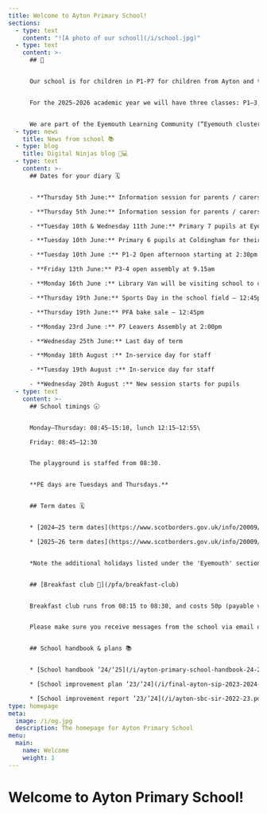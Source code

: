 ```yaml
---
title: Welcome to Ayton Primary School!
sections:
  - type: text
    content: "![A photo of our school](/i/school.jpg)"
  - type: text
    content: >-
      ## 👋


      Our school is for children in P1-P7 for children from Ayton and the surrounding area. Our head teacher is Mrs Horsburgh, who is also the head teacher of neighbouring [Reston Primary School](https://restonprimaryschool.wordpress.com).


      For the 2025-2026 academic year we will have three classes: P1–3, P3–6, and P6–7. See our [staff page](/staff) for more information.


      We are part of the Eyemouth Learning Community (“Eyemouth cluster”) – children from Ayton, Coldingham, Cockburnspath, Eyemouth and Reston primary schools move up together to Eyemouth High School.
  - type: news
    title: News from school 📚
  - type: blog
    title: Digital Ninjas blog 🥷💻
  - type: text
    content: >-
      ## Dates for your diary 🗓️


      - **Thursday 5th June:** Information session for parents / carers of new P1 pupils 3.15pm

      - **Thursday 5th June:** Information session for parents / carers of new S1 pupils at Eyemouth High School, 6:30–7:15pm

      - **Tuesday 10th & Wednesday 11th June:** Primary 7 pupils at Eyemouth High School – transition days

      - **Tuesday 10th June:** Primary 6 pupils at Coldingham for their Priory live event

      - **Tuesday 10th June :** P1-2 Open afternoon starting at 2:30pm

      - **Friday 13th June:** P3-4 open assembly at 9.15am

      - **Monday 16th June :** Library Van will be visiting school to collect books

      - **Thursday 19th June:** Sports Day in the school field – 12:45pm start

      - **Thursday 19th June:** PFA bake sale – 12:45pm

      - **Monday 23rd June :** P7 Leavers Assembly at 2:00pm

      - **Wednesday 25th June:** Last day of term

      - **Monday 18th August :** In-service day for staff

      - **Tuesday 19th August :** In-service day for staff

      - **Wednesday 20th August :** New session starts for pupils
  - type: text
    content: >-
      ## School timings 🕣


      Monday–Thursday: 08:45–15:10, lunch 12:15–12:55\

      Friday: 08:45–12:30


      The playground is staffed from 08:30.


      **PE days are Tuesdays and Thursdays.**


      ## Term dates 🗓️


      * [2024–25 term dates](https://www.scotborders.gov.uk/info/20009/schools_and_learning/621/term_holiday_and_closure_dates/2)

      * [2025–26 term dates](https://www.scotborders.gov.uk/info/20009/schools_and_learning/621/term_holiday_and_closure_dates/3)


      *Note the additional holidays listed under the 'Eyemouth' section of 'Casual Holidays'*


      ## [Breakfast club 🥣](/pfa/breakfast-club)


      Breakfast club runs from 08:15 to 08:30, and costs 50p (payable via [ParentPay](https://www.parentpay.com)). Please pay in advance for this service. 


      Please make sure you receive messages from the school via email or Xpressions for any updates to the schedule.


      ## School handbook & plans 📚


      * [School handbook ’24/’25](/i/ayton-primary-school-handbook-24-25.pdf)

      * [School improvement plan ’23/’24](/i/final-ayton-sip-2023-2024-pdf.pdf)

      * [School improvement report ’23/’24](/i/ayton-sbc-sir-2022-23.pdf)
type: homepage
meta:
  image: /i/og.jpg
  description: The homepage for Ayton Primary School
menu:
  main:
    name: Welcome
    weight: 1
---
```


# Welcome to Ayton Primary School!
